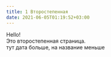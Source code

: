 ```yaml
---
title: 1 Второстепенная
date: 2021-06-05T01:19:52+03:00
---
```


Hello!  
Это второстепенная страница.  
тут дата больше, на название меньше

